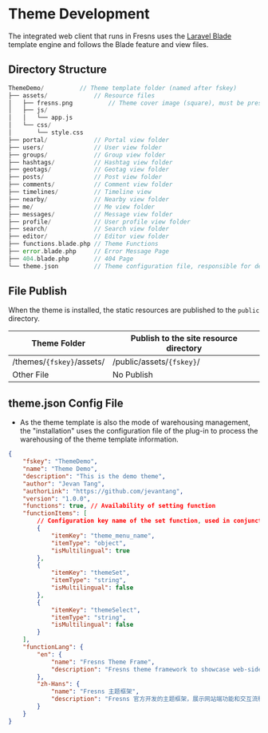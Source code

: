 # Theme Development

The integrated web client that runs in Fresns uses the [Laravel Blade](https://laravel.com/docs/10.x/blade) template engine and follows the Blade feature and view files.

## Directory Structure

```php
ThemeDemo/          // Theme template folder (named after fskey)
├── assets/             // Resource files
│   ├── fresns.png          // Theme cover image (square), must be present and fixed in position
│   ├── js/
│   │   └── app.js
│   └── css/
│       └── style.css
├── portal/             // Portal view folder
├── users/              // User view folder
├── groups/             // Group view folder
├── hashtags/           // Hashtag view folder
├── geotags/            // Geotag view folder
├── posts/              // Post view folder
├── comments/           // Comment view folder
├── timelines/          // Timeline view 
├── nearby/             // Nearby view folder
├── me/                 // Me view folder
├── messages/           // Message view folder
├── profile/            // User profile view folder
├── search/             // Search view folder
├── editor/             // Editor view folder
├── functions.blade.php // Theme Functions
├── error.blade.php     // Error Message Page
├── 404.blade.php       // 404 Page
└── theme.json          // Theme configuration file, responsible for defining the base properties of the theme
```

## File Publish

When the theme is installed, the static resources are published to the `public` directory.

| Theme Folder | Publish to the site resource directory |
| --- | --- |
| /themes/`{fskey}`/assets/ | /public/assets/`{fskey}`/ |
| Other File | No Publish |

## theme.json Config File

- As the theme template is also the mode of warehousing management, the "installation" uses the configuration file of the plug-in to process the warehousing of the theme template information.

```json
{
    "fskey": "ThemeDemo",
    "name": "Theme Demo",
    "description": "This is the demo theme",
    "author": "Jevan Tang",
    "authorLink": "https://github.com/jevantang",
    "version": "1.0.0",
    "functions": true, // Availability of setting function
    "functionItems": [
        // Configuration key name of the set function, used in conjunction with functions.blade.php
        {
            "itemKey": "theme_menu_name",
            "itemType": "object",
            "isMultilingual": true
        },
        {
            "itemKey": "themeSet",
            "itemType": "string",
            "isMultilingual": false
        },
        {
            "itemKey": "themeSelect",
            "itemType": "string",
            "isMultilingual": false
        }
    ],
    "functionLang": {
        "en": {
            "name": "Fresns Theme Frame",
            "description": "Fresns theme framework to showcase web-side functionality and interaction flow."
        },
        "zh-Hans": {
            "name": "Fresns 主题框架",
            "description": "Fresns 官方开发的主题框架，展示网站端功能和交互流程。"
        }
    }
}
```
